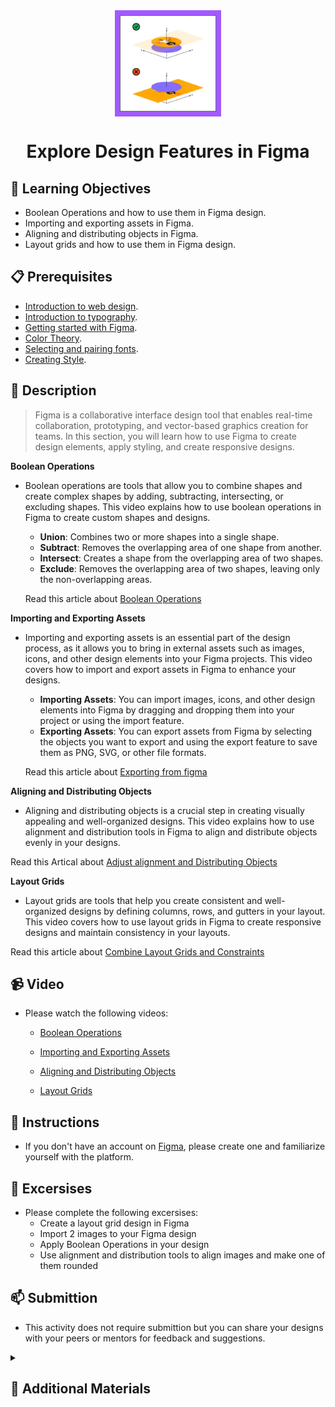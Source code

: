 <div align="center">
    <img src="../images/styling.webp" alt="Logo" height="170" align="center">
    <h1 align="center">Explore Design Features in Figma</h1>
</div>

## 🎯 Learning Objectives
- Boolean Operations and how to use them in Figma design.
- Importing and exporting assets in Figma.
- Aligning and distributing objects in Figma.
- Layout grids and how to use them in Figma design.

## 📋 Prerequisites
- [Introduction to web design](./01_web-design-concepts.md).
- [Introduction to typography](./02_typography.md).
- [Getting started with Figma](./03_getting_started_with_Figma.md).
- [Color Theory](./04_color_theory.md).
- [Selecting and pairing fonts](./05_fonts_and_colors.md).
- [Creating Style](./06_Figma_styling.md).

## 📝 Description
> Figma is a collaborative interface design tool that enables real-time collaboration, prototyping, and vector-based graphics creation for teams. In this section, you will learn how to use Figma to create design elements, apply styling, and create responsive designs.

**Boolean Operations**
- Boolean operations are tools that allow you to combine shapes and create complex shapes by adding, subtracting, intersecting, or excluding shapes. This video explains how to use boolean operations in Figma to create custom shapes and designs.
    
    - **Union**: Combines two or more shapes into a single shape.
    - **Subtract**: Removes the overlapping area of one shape from another.
    - **Intersect**: Creates a shape from the overlapping area of two shapes.
    - **Exclude**: Removes the overlapping area of two shapes, leaving only the non-overlapping areas.
    
    Read this article about [Boolean Operations](https://help.figma.com/hc/en-us/articles/360039957534-Boolean-operations)

**Importing and Exporting Assets**
- Importing and exporting assets is an essential part of the design process, as it allows you to bring in external assets such as images, icons, and other design elements into your Figma projects. This video covers how to import and export assets in Figma to enhance your designs.
    - **Importing Assets**: You can import images, icons, and other design elements into Figma by dragging and dropping them into your project or using the import feature.
    - **Exporting Assets**: You can export assets from Figma by selecting the objects you want to export and using the export feature to save them as PNG, SVG, or other file formats.

    Read this article about [Exporting from figma](https://help.figma.com/hc/en-us/articles/360040028114-Export-from-Figma)

**Aligning and Distributing Objects**
- Aligning and distributing objects is a crucial step in creating visually appealing and well-organized designs. This video explains how to use alignment and distribution tools in Figma to align and distribute objects evenly in your designs.

Read this Artical about [Adjust alignment and Distributing Objects](https://help.figma.com/hc/en-us/articles/360039956914-Adjust-alignment-rotation-and-position)


**Layout Grids**
- Layout grids are tools that help you create consistent and well-organized designs by defining columns, rows, and gutters in your layout. This video covers how to use layout grids in Figma to create responsive designs and maintain consistency in your layouts.

Read this article about [Combine Layout Grids and Constraints](https://help.figma.com/hc/en-us/articles/360039957934-Combine-Layout-Grids-and-Constraints)

## 📹 Video
- Please watch the following videos:
    - <a href="https://www.youtube.com/watch?v=8ZaX6qEcUCU&list=PLXDU_eVOJTx6zk5MDarIs0asNoZqlRG23&index=11" target="_blank">Boolean Operations</a>

    - <a href="https://www.youtube.com/watch?v=saoB8uqUAH8&list=PLXDU_eVOJTx6zk5MDarIs0asNoZqlRG23&index=12" target="_blank">Importing and Exporting Assets</a>

    - <a href="https://www.youtube.com/watch?v=qQyaPqem0TA&list=PLXDU_eVOJTx6zk5MDarIs0asNoZqlRG23&index=13" target="_blank">Aligning and Distributing Objects</a>

    - <a href="https://www.youtube.com/watch?v=zd8wrAdURN0&list=PLXDU_eVOJTx6zk5MDarIs0asNoZqlRG23&index=14" target="_blank">Layout Grids</a>

## 🔧 Instructions
- If you don't have an account on [Figma](https://www.figma.com), please create one and familiarize yourself with the platform.

## 🚀 Excersises
- Please complete the following excersises:
    - Create a layout grid design in Figma
    - Import 2 images to your Figma design
    - Apply Boolean Operations in your design
    - Use alignment and distribution tools to align images and make one of them rounded

## 📫 Submittion
- This activity does not require submittion but you can share your designs with your peers or mentors for feedback and suggestions.

<details>
    <summary>
        <h2>📌 Additional Materials</h2>
    </summary>
    <hr style="height:1px;border-width:0;color:gray;background-color:dark">
    <i>
        These are all optional, but if you're interested in exploring this topic further, here are some resources to help you.
    </i>

<br>
    <ul>
        <li><a href="https://www.youtube.com/watch?v=JJypv5NoVrI" target="_blank">Best Figma plagins</a></li>
    </ul>
</details>
